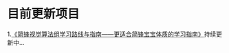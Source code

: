 # 目前更新项目
1.[《简锋视觉算法组学习路线与指南——更适合简锋宝宝体质的学习指南》](https://github.com/mengruihao/meng-home/blob/main/%E7%AE%80%E9%94%8B%E8%A7%86%E8%A7%89%E7%AE%97%E6%B3%95%E7%BB%84%E5%AD%A6%E4%B9%A0%E8%B7%AF%E7%BA%BF%E4%B8%8E%E6%8C%87%E5%8D%97%E2%80%94%E2%80%94%E6%9B%B4%E9%80%82%E5%90%88%E7%AE%80%E9%94%8B%E5%AE%9D%E5%AE%9D%E4%BD%93%E8%B4%A8%E7%9A%84%E5%AD%A6%E4%B9%A0%E6%8C%87%E5%8D%97.pdf)持续更新中...
